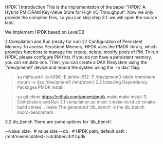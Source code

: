 HPDK
1 Introduction
This is the implementation of the paper "HPDK: A Hybrid PM-DRAM Key-Value Store for High I/O
Throughput". Now we only provide the compiled files, so you can skip step 3.1. we will open the source later.

We implement HPDK based on LevelDB.

2 Compilation and Run (ready for run)
2.1 Configuration of Persistent Memory
To access Persistent Memory, HPDK uses the PMDK library, which provides functions to manage the create, delete, modify pools of PM. To run HPDK, please configure PM first. If you do not have a persistent memory, you can emulate one. Then, you can create a DAX filesystem using the '/dev/pmem0' device and mount the system using the '-o dax' flag.

> su
> mkfs.ext4 -b 4096 -E stride=512 -F /dev/pmem0
> mkdir /mnt/mem
> mount -o dax /dev/pmem0 /mnt/mem/
2.2 Installing Dependency Packages
PMDK install:

> su
> git clone https://github.com/pmem/pmdk
> make
> make install
3 Compilation and Run
3.1 compilation
> su
> mkdir cmake-build
> cd cmake-build
> cmake ..
> make
The generated 'db_bench' is the db_bench micro-benchmark.

3.2 db_bench
There are some options for 'db_bench'.

--value_size=<size>         # value size
--db=<path>                 # HPDK path, default path : /mnt/mem/lcdbtest-%d/dbbench# hpdk
